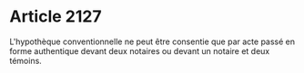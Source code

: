 # Article 2127

L'hypothèque conventionnelle ne peut être consentie que par acte passé en forme authentique devant deux notaires ou devant un notaire et deux témoins.
